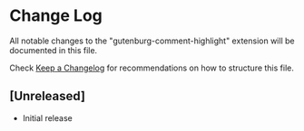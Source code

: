 # Change Log

All notable changes to the "gutenburg-comment-highlight" extension will be documented in this file.

Check [Keep a Changelog](http://keepachangelog.com/) for recommendations on how to structure this file.

## [Unreleased]

- Initial release